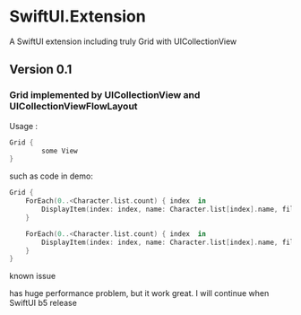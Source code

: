 # SwiftUI.Extension
A SwiftUI extension including truly Grid with UICollectionView



## Version 0.1

### Grid implemented by UICollectionView and UICollectionViewFlowLayout

Usage :

```swift
Grid {
		some View
}
```

such as code in demo:

```swift
Grid {
	ForEach(0..<Character.list.count) { index  in
		DisplayItem(index: index, name: Character.list[index].name, filllWidth: false).environmentObject(self.createWebImage(from: Character.list[index].profile))
	}

	ForEach(0..<Character.list.count) { index  in
		DisplayItem(index: index, name: Character.list[index].name, filllWidth: true).environmentObject(self.createWebImage(from: Character.list[index].profile))
	}
}
```



known issue

has huge performance problem, but it work great. I will continue when SwiftUI b5 release